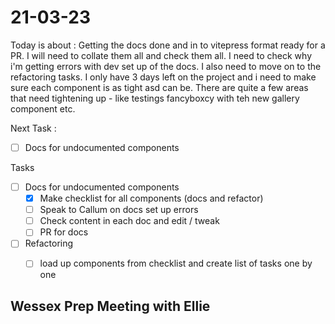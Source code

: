 # 21-03-23

Today is about :
Getting the docs done and in to vitepress format ready for a PR. I will need to collate them all and check them all. I need to check why i'm getting errors with dev set up of the docs.
I also need to move on to the refactoring tasks. I only have 3 days left on the project and i need to make sure each component is as tight asd can be. There are quite a few areas that need tightening up - like testings fancyboxcy with teh new gallery component etc.


Next Task :
- [ ] Docs for undocumented components

Tasks
- [ ] Docs for undocumented components
  - [x] Make checklist for all components (docs and refactor)
  - [ ] Speak to Callum on docs set up errors
  - [ ] Check content in each doc and edit / tweak
  - [ ] PR for docs

- [ ] Refactoring
  - [ ] load up components from checklist and create list of tasks one by one


## Wessex Prep Meeting with Ellie

